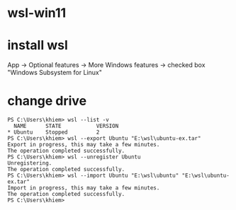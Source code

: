 # wsl-win11

# install wsl

App -> Optional features -> More Windows features -> checked box "Windows Subsystem for Linux" 

# change drive
```console
PS C:\Users\khiem> wsl --list -v
  NAME      STATE           VERSION
* Ubuntu    Stopped         2
PS C:\Users\khiem> wsl --export Ubuntu "E:\wsl\ubuntu-ex.tar"
Export in progress, this may take a few minutes.
The operation completed successfully.
PS C:\Users\khiem> wsl --unregister Ubuntu
Unregistering.
The operation completed successfully.
PS C:\Users\khiem> wsl --import Ubuntu "E:\wsl\ubuntu" "E:\wsl\ubuntu-ex.tar"
Import in progress, this may take a few minutes.
The operation completed successfully.
PS C:\Users\khiem>
```

